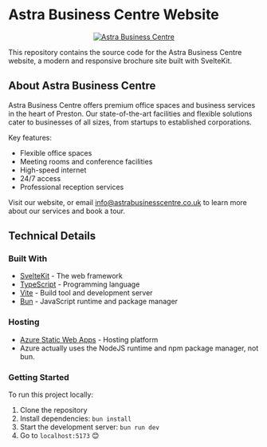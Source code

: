# Astra Business Centre Website

<p align="center">
  <a href="https://www.astrabusinesscentre.co.uk">
      <img src="https://github.com/candwberry/astrabusinesscentre/assets/107353607/61dd0438-b4a8-4b88-a539-56e417be12d7" alt="Astra Business Centre">
  </a>
</p>

This repository contains the source code for the Astra Business Centre website, a modern and responsive brochure site built with SvelteKit.

## About Astra Business Centre

Astra Business Centre offers premium office spaces and business services in the heart of Preston. Our state-of-the-art facilities and flexible solutions cater to businesses of all sizes, from startups to established corporations.

Key features:
- Flexible office spaces
- Meeting rooms and conference facilities
- High-speed internet
- 24/7 access
- Professional reception services

Visit our website, or email <a href="mailto:info@astrabusinesscentre.co.uk">info@astrabusinesscentre.co.uk</a> to learn more about our services and book a tour.

## Technical Details

### Built With
- [SvelteKit](https://kit.svelte.dev/) - The web framework
- [TypeScript](https://www.typescriptlang.org/) - Programming language
- [Vite](https://vitejs.dev/) - Build tool and development server
- [Bun](https://bun.sh/) - JavaScript runtime and package manager

### Hosting
- [Azure Static Web Apps](https://azure.microsoft.com/en-us/services/app-service/static/) - Hosting platform
- Azure actually uses the NodeJS runtime and npm package manager, not bun.

### Getting Started

To run this project locally:

1. Clone the repository
2. Install dependencies:
```bun install```
3. Start the development server:
```bun run dev```
4. Go to ```localhost:5173``` 😊